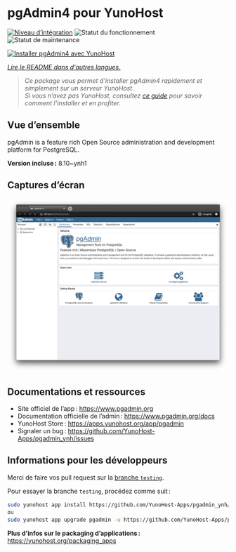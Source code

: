 <!--
Nota bene : ce README est automatiquement généré par <https://github.com/YunoHost/apps/tree/master/tools/readme_generator>
Il NE doit PAS être modifié à la main.
-->

# pgAdmin4 pour YunoHost

[![Niveau d’intégration](https://dash.yunohost.org/integration/pgadmin.svg)](https://ci-apps.yunohost.org/ci/apps/pgadmin/) ![Statut du fonctionnement](https://ci-apps.yunohost.org/ci/badges/pgadmin.status.svg) ![Statut de maintenance](https://ci-apps.yunohost.org/ci/badges/pgadmin.maintain.svg)

[![Installer pgAdmin4 avec YunoHost](https://install-app.yunohost.org/install-with-yunohost.svg)](https://install-app.yunohost.org/?app=pgadmin)

*[Lire le README dans d'autres langues.](./ALL_README.md)*

> *Ce package vous permet d’installer pgAdmin4 rapidement et simplement sur un serveur YunoHost.*  
> *Si vous n’avez pas YunoHost, consultez [ce guide](https://yunohost.org/install) pour savoir comment l’installer et en profiter.*

## Vue d’ensemble

pgAdmin is a feature rich Open Source administration and development platform for PostgreSQL.


**Version incluse :** 8.10~ynh1

## Captures d’écran

![Capture d’écran de pgAdmin4](./doc/screenshots/pgadmin4-welcome-light.png)

## Documentations et ressources

- Site officiel de l’app : <https://www.pgadmin.org>
- Documentation officielle de l’admin : <https://www.pgadmin.org/docs>
- YunoHost Store : <https://apps.yunohost.org/app/pgadmin>
- Signaler un bug : <https://github.com/YunoHost-Apps/pgadmin_ynh/issues>

## Informations pour les développeurs

Merci de faire vos pull request sur la [branche `testing`](https://github.com/YunoHost-Apps/pgadmin_ynh/tree/testing).

Pour essayer la branche `testing`, procédez comme suit :

```bash
sudo yunohost app install https://github.com/YunoHost-Apps/pgadmin_ynh/tree/testing --debug
ou
sudo yunohost app upgrade pgadmin -u https://github.com/YunoHost-Apps/pgadmin_ynh/tree/testing --debug
```

**Plus d’infos sur le packaging d’applications :** <https://yunohost.org/packaging_apps>
